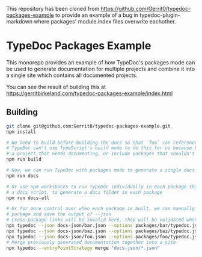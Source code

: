 This repository has been cloned from https://github.com/Gerrit0/typedoc-packages-example to provide an example
of a bug in typedoc-plugin-markdown where packages' module.index files overwrite eachother.

# TypeDoc Packages Example

This monorepo provides an example of how TypeDoc's packages mode can be used to generate documentation
for multiple projects and combine it into a single site which contains all documented projects.

You can see the result of building this at <https://gerritbirkeland.com/typedoc-packages-example/index.html>

## Building

```bash
git clone git@github.com:Gerrit0/typedoc-packages-example.git
npm install

# We need to build before building the docs so that `foo` can reference types from `bar`
# TypeDoc can't use TypeScript's build mode to do this for us because build mode may skip
# a project that needs documenting, or include packages that shouldn't be included in the docs
npm run build

# Now, we can run TypeDoc with packages mode to generate a single docs folder
npm run docs

# Or use npm workspaces to run TypeDoc individually in each package that defines
# a docs script, to generate a docs folder in each package
npm run docs-all

# Or for more control over when each package is built, we can manually build each
# package and save the output of --json
# Cross-package links will be invalid here, they will be validated when merging
npx typedoc --json docs-json/bar.json --options packages/bar/typedoc.json --validation.invalidLink false
npx typedoc --json docs-json/baz.json --options packages/baz/typedoc.json --validation.invalidLink false
npx typedoc --json docs-json/foo.json --options packages/foo/typedoc.json --validation.invalidLink false
# Merge previously generated documentation together into a site
npx typedoc --entryPointStrategy merge "docs-json/*.json"
```

